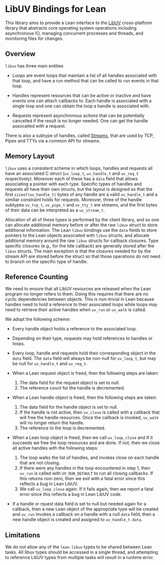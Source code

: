 # LibUV Bindings for Lean

This library aims to provide a Lean interface to the
[LibUV](https://libuv.org/) cross-platform library that
abstracts core operating system operations including
asynchronous IO, managing concurrent processes and threads,
and monitoring files for changes.

## Overview

`libuv` has three main entities

* Loops are event loops that maintain a list of all handles associated
  with that loop, and have a run method that can be called to run events
  in that loop.

* Handles represent resources that can be active or inactive and have
  events one can attach callbacks to.  Each handle is associated with a
  single loop and one can obtain the loop a handle is associated with.

* Requests represent asynchronous actions that can be potentially
  cancelled if the result is no longer needed.  One can get the handle
  assocaited with a request.

There is also a subtype of handles, called
[Streams](https://docs.libuv.org/en/v1.x/stream.html), that are used
by TCP, Pipes and TTYs via a common API for streams.

## Memory Layout

`libuv` uses a consistent scheme in which loops, handles and requests
all have an associated C struct (`uv_loop_t`, `uv_handle_t` and
`uv_req_t` respectively).  Moreover each of these has a `data` field
that allows associating a pointer with each type.  Specific types of
handles and requests all have their own structs, but the layout is
designed so that the first `sizeof(uv_handle_t)` bytes of any handle are
a valid `uv_handle_t` and a similiar constraint holds for requests.
Moreover, three of the handle subtypes `uv_tcp_t`, `uv_pipe_t` and
`uv_tty_t` are streams, and the first bytes of their data can be
interpreted as a `uv_stream_t`.

Allocation of all of these types is performed by the client library, and
so one can allocate additional memory before or after the raw `libuv`
struct to store additional information.  The Lean `libuv` bindings use
the `data` fields to store pointers to the Lean objects associated with
`libuv` structs, and allocate additional memory around the raw `libuv`
structs for callback closures.  Type specific closures (e.g., for the
Idle callback) are generally stored after the `libuv` structs.  The main
exception is that the closures needed for by the stream API are stored
before the struct so that those operations do not need to branch on the
specific type of handle.

## Reference Counting

We need to ensure that all LibUV resources are released when the Lean
program no longer refers to them.  Doing this requires that there are no
cyclic dependencies between objects. This is non-trivial in Lean because
handles need to hold a reference to their associated loops while loops
may need to retrieve their active handles when `uv_run` or `uv_walk` is
called.

We adopt the following scheme:

* Every handle object holds a reference to the associated loop.
* Depending on their type, requests may hold references to handles or
  loops.
* Every loop, handle and requests hold their corresponding object in the
  `data` field.  The `data` field will always be non-null for `uv_loop_t`,
  but may be null for `uv_handle_t` and `uv_req_t`.
* When a Lean request object is freed, then the following steps are taken:
  1. The data field for the request object is set to null.
  2. The reference count for the handle is decremented.
* When a Lean handle object is freed, then the following steps are taken:
  1. The data field for the handle object is set to null.
  2. If the handle is not active, then `uv_close` is called with
    a callback that will free the handle resources.  Once the callback
    is invoked, `uv_walk` will no longer return the handle.
  3. The reference to the loop is decremented.
* When a Lean loop object is freed, then we call `uv_loop_close` and if
  it succeeds we free the loop resources and are done.  If not, then
  we close all active handles with the following steps:
  1. The loop walks the list of handles, and invokes close on each handle
     that are not closing.
  2. If there were any handles in the loop encountered in step 1, then
     `uv_run` is called with `UV_RUN_DEFAULT` to run all closing callbacks.
    If this returns non-zero, then we exit with a fatal error since this
    reflects a bug in Lean LibUV.
  3. We call `uv_loop_close` again. If it fails again, then we report
     a fatal error since this reflects a bug in Lean LibUV code.

* If a handle or rquest data field is set to null but needed again for a
  callback, then a new Lean object of the appropriate type will be created
  and `uv_run` invokes a callback on a handle with a null `data` field, then
  a new handle object is created and assigned to `uv_handle_t.data`.

## Limitations

We do not allow any of the `lean-libuv` types to be shared between Lean
tasks.  All libuv types should be accessed in a single thread, and attempting
to reference LibUV types from multiple tasks will result in a runtime error.
